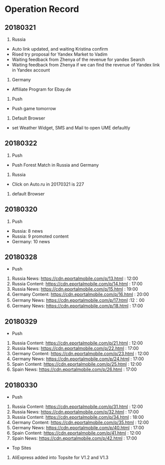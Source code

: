 # Operation Record

## 20180321

1. Russia

+ Auto link updated, and waiting Kristina confirm
+ Rised try proposal for Yandex Market to Vadim
+ Waiting feedback from Zhenya of the revenue for yandex Search
+ Waiting feedback from Zhenya if we can find the revenue of Yandex link in Yandex account

1. Germany

+ Affiliate Program for Ebay.de

1. Push

+ Push game tomorrow

1. Default Browser

+ set Weather Widget, SMS and Mail to open UME defaultly

## 20180322

1. Push

+ Push Forest Match in Russia and Germany

1. Russia

+ Click on Auto.ru in 20170321 is 227

1. default Browser

## 20180320

1. Push

+ Russia: 8 news
+ Russia: 9 promoted content
+ Germany: 10 news

## 20180328

+ Push
1. Russia News: <https://cdn.eportalmobile.com/p/13.html> :  12:00
2. Russia Content: <https://cdn.eportalmobile.com/p/14.html> : 17:00
3. Russia News: <https://cdn.eportalmobile.com/p/15.html> : 19:00
4. Germany Content: <https://cdn.eportalmobile.com/p/16.html> : 20:00
5. Germany News: <https://cdn.eportalmobile.com/p/17.html> :12：00
6. Germany News: <https://cdn.eportalmobile.com/p/18.html> : 17:00

## 20180329

+ Push

1. Russia Content: <https://cdn.eportalmobile.com/p/21.html> : 12:00
2. Russia News: <https://cdn.eportalmobile.com/p/22.html> : 17:00
3. Germany Content: <https://cdn.eportalmobile.com/p/23.html> : 12:00
4. Germany News: <https://cdn.eportalmobile.com/p/24.html> : 17:00
5. Spain Content: <https://cdn.eportalmobile.com/p/25.html> : 12:00
6. Spain News: <https://cdn.eportalmobile.com/p/26.html> : 17:00

## 20180330

+ Push

1. Russia Content: <https://cdn.eportalmobile.com/p/31.html> : 12:00
2. Russia News: <https://cdn.eportalmobile.com/p/32.html> : 17:00
3. Russia Content: <https://cdn.eportalmobile.com/p/34.html> : 18:00
4. Germany Content: <https://cdn.eportalmobile.com/p/35.html> : 12:00
5. Germany News: <https://cdn.eportalmobile.com/p/40.html> : 17:00
6. Spain Content: <https://cdn.eportalmobile.com/p/41.html> : 12:00
7. Spain News: <https://cdn.eportalmobile.com/p/42.html> : 17:00

+ Top Sites

1. AliExpress added into Topsite for V1.2 and V1.3
